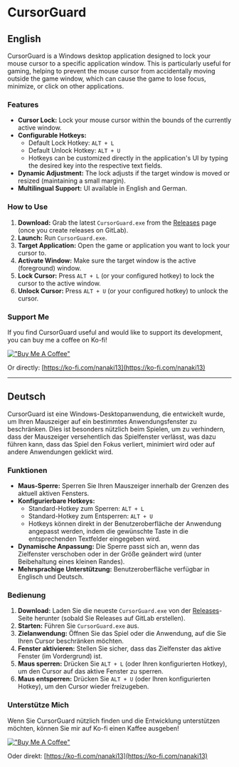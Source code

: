 # CursorGuard

## English

CursorGuard is a Windows desktop application designed to lock your mouse cursor to a specific application window. This is particularly useful for gaming, helping to prevent the mouse cursor from accidentally moving outside the game window, which can cause the game to lose focus, minimize, or click on other applications.

### Features

*   **Cursor Lock:** Lock your mouse cursor within the bounds of the currently active window.
*   **Configurable Hotkeys:** 
    *   Default Lock Hotkey: `ALT + L`
    *   Default Unlock Hotkey: `ALT + U`
    *   Hotkeys can be customized directly in the application's UI by typing the desired key into the respective text fields.
*   **Dynamic Adjustment:** The lock adjusts if the target window is moved or resized (maintaining a small margin).
*   **Multilingual Support:** UI available in English and German.

### How to Use

1.  **Download:** Grab the latest `CursorGuard.exe` from the [Releases](../../releases) page (once you create releases on GitLab).
2.  **Launch:** Run `CursorGuard.exe`.
3.  **Target Application:** Open the game or application you want to lock your cursor to.
4.  **Activate Window:** Make sure the target window is the active (foreground) window.
5.  **Lock Cursor:** Press `ALT + L` (or your configured hotkey) to lock the cursor to the active window.
6.  **Unlock Cursor:** Press `ALT + U` (or your configured hotkey) to unlock the cursor.

### Support Me

If you find CursorGuard useful and would like to support its development, you can buy me a coffee on Ko-fi!

[!["Buy Me A Coffee"](https://ko-fi.com/img/githubbutton_sm.svg)](https://ko-fi.com/nanaki13)

Or directly: [https://ko-fi.com/nanaki13](https://ko-fi.com/nanaki13)

---

## Deutsch

CursorGuard ist eine Windows-Desktopanwendung, die entwickelt wurde, um Ihren Mauszeiger auf ein bestimmtes Anwendungsfenster zu beschränken. Dies ist besonders nützlich beim Spielen, um zu verhindern, dass der Mauszeiger versehentlich das Spielfenster verlässt, was dazu führen kann, dass das Spiel den Fokus verliert, minimiert wird oder auf andere Anwendungen geklickt wird.

### Funktionen

*   **Maus-Sperre:** Sperren Sie Ihren Mauszeiger innerhalb der Grenzen des aktuell aktiven Fensters.
*   **Konfigurierbare Hotkeys:**
    *   Standard-Hotkey zum Sperren: `ALT + L`
    *   Standard-Hotkey zum Entsperren: `ALT + U`
    *   Hotkeys können direkt in der Benutzeroberfläche der Anwendung angepasst werden, indem die gewünschte Taste in die entsprechenden Textfelder eingegeben wird.
*   **Dynamische Anpassung:** Die Sperre passt sich an, wenn das Zielfenster verschoben oder in der Größe geändert wird (unter Beibehaltung eines kleinen Randes).
*   **Mehrsprachige Unterstützung:** Benutzeroberfläche verfügbar in Englisch und Deutsch.

### Bedienung

1.  **Download:** Laden Sie die neueste `CursorGuard.exe` von der [Releases](../../releases)-Seite herunter (sobald Sie Releases auf GitLab erstellen).
2.  **Starten:** Führen Sie `CursorGuard.exe` aus.
3.  **Zielanwendung:** Öffnen Sie das Spiel oder die Anwendung, auf die Sie Ihren Cursor beschränken möchten.
4.  **Fenster aktivieren:** Stellen Sie sicher, dass das Zielfenster das aktive Fenster (im Vordergrund) ist.
5.  **Maus sperren:** Drücken Sie `ALT + L` (oder Ihren konfigurierten Hotkey), um den Cursor auf das aktive Fenster zu sperren.
6.  **Maus entsperren:** Drücken Sie `ALT + U` (oder Ihren konfigurierten Hotkey), um den Cursor wieder freizugeben.

### Unterstütze Mich

Wenn Sie CursorGuard nützlich finden und die Entwicklung unterstützen möchten, können Sie mir auf Ko-fi einen Kaffee ausgeben!

[!["Buy Me A Coffee"](https://ko-fi.com/img/githubbutton_sm.svg)](https://ko-fi.com/nanaki13)

Oder direkt: [https://ko-fi.com/nanaki13](https://ko-fi.com/nanaki13)
